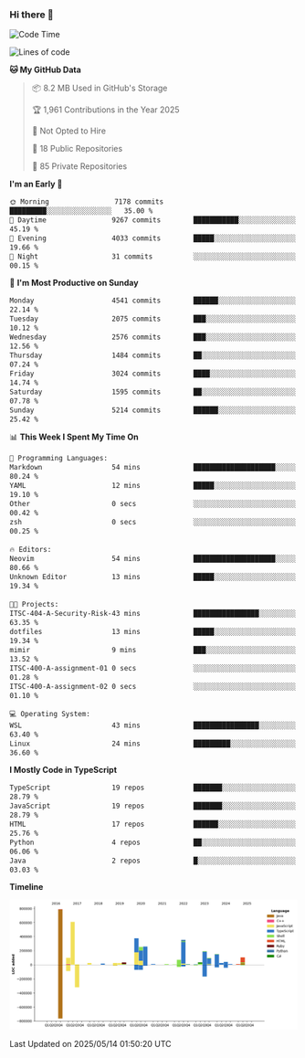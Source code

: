 ### Hi there 👋

<!--
**Clumsy-Coder/Clumsy-Coder** is a ✨ _special_ ✨ repository because its `README.md` (this file) appears on your GitHub profile.

Here are some ideas to get you started:

- 🔭 I’m currently working on ...
- 🌱 I’m currently learning ...
- 👯 I’m looking to collaborate on ...
- 🤔 I’m looking for help with ...
- 💬 Ask me about ...
- 📫 How to reach me: ...
- 😄 Pronouns: ...
- ⚡ Fun fact: ...
-->

<!-- anmol098/waka-readme-stats -->
<!--START_SECTION:waka-->
![Code Time](http://img.shields.io/badge/Code%20Time-1%2C265%20hrs%2022%20mins-blue)

![Lines of code](https://img.shields.io/badge/From%20Hello%20World%20I%27ve%20Written-3.6%20million%20lines%20of%20code-blue)

**🐱 My GitHub Data** 

> 📦 8.2 MB Used in GitHub's Storage 
 > 
> 🏆 1,961 Contributions in the Year 2025
 > 
> 🚫 Not Opted to Hire
 > 
> 📜 18 Public Repositories 
 > 
> 🔑 85 Private Repositories 
 > 
**I'm an Early 🐤** 

```text
🌞 Morning                7178 commits        █████████░░░░░░░░░░░░░░░░   35.00 % 
🌆 Daytime                9267 commits        ███████████░░░░░░░░░░░░░░   45.19 % 
🌃 Evening                4033 commits        █████░░░░░░░░░░░░░░░░░░░░   19.66 % 
🌙 Night                  31 commits          ░░░░░░░░░░░░░░░░░░░░░░░░░   00.15 % 
```
📅 **I'm Most Productive on Sunday** 

```text
Monday                   4541 commits        ██████░░░░░░░░░░░░░░░░░░░   22.14 % 
Tuesday                  2075 commits        ███░░░░░░░░░░░░░░░░░░░░░░   10.12 % 
Wednesday                2576 commits        ███░░░░░░░░░░░░░░░░░░░░░░   12.56 % 
Thursday                 1484 commits        ██░░░░░░░░░░░░░░░░░░░░░░░   07.24 % 
Friday                   3024 commits        ████░░░░░░░░░░░░░░░░░░░░░   14.74 % 
Saturday                 1595 commits        ██░░░░░░░░░░░░░░░░░░░░░░░   07.78 % 
Sunday                   5214 commits        ██████░░░░░░░░░░░░░░░░░░░   25.42 % 
```


📊 **This Week I Spent My Time On** 

```text
💬 Programming Languages: 
Markdown                 54 mins             ████████████████████░░░░░   80.24 % 
YAML                     12 mins             █████░░░░░░░░░░░░░░░░░░░░   19.10 % 
Other                    0 secs              ░░░░░░░░░░░░░░░░░░░░░░░░░   00.42 % 
zsh                      0 secs              ░░░░░░░░░░░░░░░░░░░░░░░░░   00.25 % 

🔥 Editors: 
Neovim                   54 mins             ████████████████████░░░░░   80.66 % 
Unknown Editor           13 mins             █████░░░░░░░░░░░░░░░░░░░░   19.34 % 

🐱‍💻 Projects: 
ITSC-404-A-Security-Risk-43 mins             ████████████████░░░░░░░░░   63.35 % 
dotfiles                 13 mins             █████░░░░░░░░░░░░░░░░░░░░   19.34 % 
mimir                    9 mins              ███░░░░░░░░░░░░░░░░░░░░░░   13.52 % 
ITSC-400-A-assignment-01 0 secs              ░░░░░░░░░░░░░░░░░░░░░░░░░   01.28 % 
ITSC-400-A-assignment-02 0 secs              ░░░░░░░░░░░░░░░░░░░░░░░░░   01.10 % 

💻 Operating System: 
WSL                      43 mins             ████████████████░░░░░░░░░   63.40 % 
Linux                    24 mins             █████████░░░░░░░░░░░░░░░░   36.60 % 
```

**I Mostly Code in TypeScript** 

```text
TypeScript               19 repos            ███████░░░░░░░░░░░░░░░░░░   28.79 % 
JavaScript               19 repos            ███████░░░░░░░░░░░░░░░░░░   28.79 % 
HTML                     17 repos            ██████░░░░░░░░░░░░░░░░░░░   25.76 % 
Python                   4 repos             ██░░░░░░░░░░░░░░░░░░░░░░░   06.06 % 
Java                     2 repos             █░░░░░░░░░░░░░░░░░░░░░░░░   03.03 % 
```



**Timeline**

![Lines of Code chart](https://raw.githubusercontent.com/Clumsy-Coder/Clumsy-Coder/main/assets/bar_graph.png)


 Last Updated on 2025/05/14 01:50:20 UTC
<!--END_SECTION:waka-->
